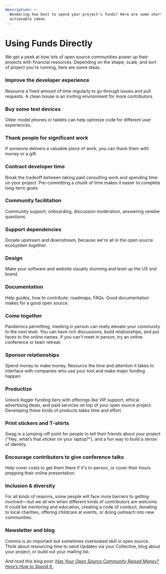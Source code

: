 ```yaml
---
description: >-
  Wondering how best to spend your project's funds? Here are some short-term,
  actionable ideas
---
```


# Using Funds Directly

We get a peek at how lots of open source communities power up their projects with financial resources. Depending on the shape, scale, and sort of project you're running, here are some ideas.

### **Improve the developer experience**

Resource a fixed amount of time regularly to go through issues and pull requests. A clean house is an inviting environment for more contributors.

### **Buy some test devices**

Older model phones or tablets can help optimize code for different user experiences.

### **Thank people for significant work**

If someone delivers a valuable piece of work, you can thank them with money or a gift.

### **Contract developer time**

Break the tradeoff between taking paid consulting work and spending time on your project. Pre-committing a chunk of time makes it easier to complete long-term goals.

### **Community facilitation**

Community support, onboarding, discussion moderation, answering newbie questions.

### Support dependencies

Donate upstream and downstream, because we're all in the open source ecosystem together.

### **Design**

Make your software and website visually stunning and level up the UX snd brand.

### **Documentation**

Help guides, how to contribute, roadmaps, FAQs. Good documentation makes for a good open source.

### Come together

Pandemics permitting, meeting in person can really elevate your community to the next level. You can have rich discussions, build relationships, and put faces to the online names. If you can't meet in person, try an online conference or team retreat.

### **Sponsor relationships**

Spend money to make money. Resource the time and attention it takes to interface with companies who use your tool and make major funding happen.

### **Productize**

Unlock bigger funding tiers with offerings like VIP support, ethical advertising deals, and paid services on top of your open source project. Developing these kinds of products takes time and effort.

### **Print stickers and T-shirts**

Swag is a jumping-off point for people to tell their friends about your project (“Hey, what’s that sticker on your laptop?”), and a fun way to build a sense of identity.

### **Encourage contributors to give conference talks**

Help cover costs to get them there if it's in-person, or cover their hours prepping their online presentation.

### **Inclusion & diversity**

For all kinds of reasons, some people will face more barriers to getting involved — but we all win when different kinds of contributors are welcome. It could be mentoring and education, creating a code of conduct, donating to local charities, offering childcare at events, or doing outreach into new communities.

### **Newsletter and blog**

Comms is an important but sometimes overlooked skill in open source. Think about resourcing time to send Updates via your Collective, blog about your project, or build out your mailing list.

_And read this blog post:_ [_Has Your Open Source Community Raised Money? Here’s How to Spend It._](https://blog.opencollective.com/has-your-open-source-community-raised-money-heres-how-to-spend-it/)
